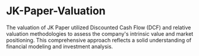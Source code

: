 # JK-Paper-Valuation
The valuation of JK Paper utilized Discounted Cash Flow (DCF) and relative valuation methodologies to assess the company's intrinsic value and market positioning. This comprehensive approach reflects a solid understanding of financial modeling and investment analysis.
